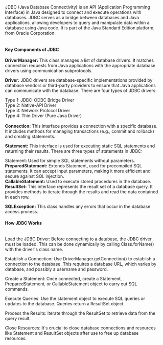 JDBC (Java Database Connectivity) is an API (Application Programming Interface) in Java designed to connect and execute operations with databases. JDBC serves as a bridge between databases and Java applications, allowing developers to query and manipulate data within a database using Java code. It is part of the Java Standard Edition platform, from Oracle Corporation.<br><br>

<h4>Key Components of JDBC</h4>
<b>DriverManager:</b> This class manages a list of database drivers. It matches connection requests from Java applications with the appropriate database drivers using communication subprotocols.<br>

<b>Driver:</b> JDBC drivers are database-specific implementations provided by database vendors or third-party providers to ensure that Java applications can communicate with the database. There are four types of JDBC drivers:

Type 1: JDBC-ODBC Bridge Driver<br>
Type 2: Native-API Driver<br>
Type 3: Network Protocol Driver<br>
Type 4: Thin Driver (Pure Java Driver)<br><br>
<b>Connection:</b> This interface provides a connection with a specific database. It includes methods for managing transactions (e.g., commit and rollback) and creating statements.<br>

<b>Statement:</b> This interface is used for executing static SQL statements and returning their results. There are three types of statements in JDBC:

Statement: Used for simple SQL statements without parameters.<br>
<b>PreparedStatement:</b> Extends Statement, used for precompiled SQL statements. It can accept input parameters, making it more efficient and secure against SQL injection.<br>
<b>CallableStatement:</b> Used to execute stored procedures in the database.<br>
<b>ResultSet:</b> This interface represents the result set of a database query. It provides methods to iterate through the results and read the data contained in each row.<br>

<b>SQLException:</b> This class handles any errors that occur in the database access process.<br>

<h4>How JDBC Works</h4><br>
Load the JDBC Driver: Before connecting to a database, the JDBC driver must be loaded. This can be done dynamically by calling Class.forName() with the driver's class name.<br>

Establish a Connection: Use DriverManager.getConnection() to establish a connection to the database. This requires a database URL, which varies by database, and possibly a username and password.<br>

Create a Statement: Once connected, create a Statement, PreparedStatement, or CallableStatement object to carry out SQL commands.<br>

Execute Queries: Use the statement object to execute SQL queries or updates to the database. Queries return a ResultSet object.<br>

Process the Results: Iterate through the ResultSet to retrieve data from the query result.<br>

Close Resources: It's crucial to close database connections and resources like Statement and ResultSet objects after use to free up database resources.<br>

